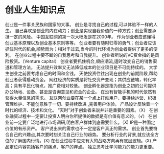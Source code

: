# 创业人生知识点
创业是一件事关民族和国家的大事。
创业是寻找自己的过程,可以体验不一样的人生。
自己喜欢是创业的内在动力；创业是实现自我价值的一种方式；创业需要承担一定的风险。
中国互联网的第一次大喷发是在2000年。
作为创业者应该懂得创业基本原理以及创业基本原则等等。
创业者要有随时归零的勇气；创业者应该抓住时代的机会,顺势而为；相对于过去,当今的时代环境为创业者提供了更多的便利。
在创业过程中要不断的自我思考和自我提升。
创业者所说的VC资金指的是风险投资。（Venture capital）
创业者要抓住机会,顺应潮流,适时改变自己的销售渠道和管理方法。
无法提升效率又无法降低成本的创业项目是不可能持续的。
大学生创业之前要考虑自己的时间和金钱。
天使投资往往出现在创业的前期阶段,帮助创业者获得启动资金。
网红经济的实质是将社交资产变现；其供应链端，转化率高；具有平民化特点，推广费相对较低。
创业孵化器是指为创业之初的公司提供办公场地、设备、甚至是咨询意见和资金的企业。
在没有智能手机的时代依然有获得大量信息的需求。
互联网创业要在某一个点上打动用户、要持续运营、积极管理维护、不能创意胜于一切、要持续改进 ,完善用户体验。
产品设计反映着一个时代的经济、技术和文化。
“天时”对于创业者来说并非是重要的因素。（X）
在创业融资过程中一定要让投资人明白你所提供的数据是有价值有意义的。（√）
在创业前一定要广泛地进行市场调研,明白客户群体到底需要什么。（X)
IP是一种固定价值的有形资产。
客户说出来的需求也不一定是客户真正的需求。
创业首先要符合自己的兴趣点,其次要时刻关注自己行业的趋势。
要分析行业的背景,就应该全方位的了解国内行情。(X)
在创业过程中应先有大的战略方向再有底层逻辑。(X)
产品定位内容包括客户的痛点、客户的痒点。
独立思考比学习能力的能力更重要。
